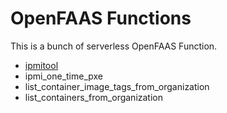 # OpenFAAS Functions

This is a bunch of serverless OpenFAAS Function.

* [ipmitool](docs/ipmitool.md)
* ipmi_one_time_pxe
* list_container_image_tags_from_organization
* list_containers_from_organization


